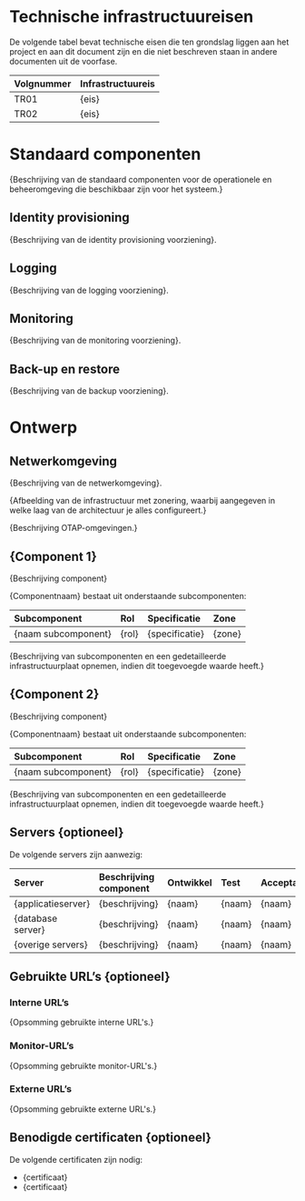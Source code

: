 # Technische infrastructuureisen

De volgende tabel bevat technische eisen die ten grondslag liggen aan het project en aan dit document zijn en die niet beschreven staan in andere documenten uit de voorfase.

| Volgnummer | Infrastructuureis |
|:-----------|:------------------|
| TR01       | {eis}             |
| TR02       | {eis}             |

# Standaard componenten

{Beschrijving van de standaard componenten voor de operationele en beheeromgeving die beschikbaar zijn voor het systeem.}

## Identity provisioning

{Beschrijving van de identity provisioning voorziening}.

## Logging

{Beschrijving van de logging voorziening}.

## Monitoring

{Beschrijving van de monitoring voorziening}.

## Back-up en restore

{Beschrijving van de backup voorziening}.

# Ontwerp

## Netwerkomgeving

{Beschrijving van de netwerkomgeving}.

{Afbeelding van de infrastructuur met zonering, waarbij aangegeven in welke laag van de architectuur je alles configureert.}

{Beschrijving OTAP-omgevingen.}

## {Component 1}

{Beschrijving component}

{Componentnaam} bestaat uit onderstaande subcomponenten:

| Subcomponent        | Rol   | Specificatie   | Zone   |
|:--------------------|:------|:---------------|:-------|
| {naam subcomponent} | {rol} | {specificatie} | {zone} |

{Beschrijving van subcomponenten en een gedetailleerde infrastructuurplaat opnemen, indien dit toegevoegde waarde heeft.}

## {Component 2}

{Beschrijving component}

{Componentnaam} bestaat uit onderstaande subcomponenten:

| Subcomponent        | Rol   | Specificatie   | Zone   |
|:--------------------|:------|:---------------|:-------|
| {naam subcomponent} | {rol} | {specificatie} | {zone} |

{Beschrijving van subcomponenten en een gedetailleerde infrastructuurplaat opnemen, indien dit toegevoegde waarde heeft.}

## Servers {optioneel}

De volgende servers zijn aanwezig:

| Server             | Beschrijving component | Ontwikkel | Test   | Acceptatie | Productie |
|:-------------------|:-----------------------|:----------|:-------|:-----------|:----------|
| {applicatieserver} | {beschrijving}         | {naam}    | {naam} | {naam}     | {naam}    |
| {database server}  | {beschrijving}         | {naam}    | {naam} | {naam}     | {naam}    |
| {overige servers}  | {beschrijving}         | {naam}    | {naam} | {naam}     | {naam}    |

## Gebruikte URL’s {optioneel}

### Interne URL’s

{Opsomming gebruikte interne URL's.}

### Monitor-URL’s

{Opsomming gebruikte monitor-URL's.}

### Externe URL’s

{Opsomming gebruikte externe URL's.}

## Benodigde certificaten {optioneel}

De volgende certificaten zijn nodig:

* {certificaat}
* {certificaat}
